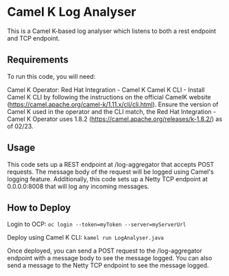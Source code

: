 # Camel K Log Analyser

This is a Camel K-based log analyser which listens to both a rest endpoint and TCP endpoint.

## Requirements
To run this code, you will need:

Camel K Operator: Red Hat Integration - Camel K
Camel K CLI - Install Camel K CLI by following the instructions on the official CamelK website (https://camel.apache.org/camel-k/1.11.x/cli/cli.html). Ensure the version of Camel K used in the operator and the CLI match, the Red Hat Integration - Camel K Operator uses 1.8.2 (https://camel.apache.org/releases/k-1.8.2/) as of 02/23.

## Usage
This code sets up a REST endpoint at /log-aggregator that accepts POST requests. The message body of the request will be logged using Camel's logging feature. Additionally, this code sets up a Netty TCP endpoint at 0.0.0.0:8008 that will log any incoming messages.

## How to Deploy

Login to OCP:
```oc login --token=myToken --server=myServerUrl```

Deploy using Camel K CLI:
```kamel run LogAnalyser.java```

Once deployed, you can send a POST request to the /log-aggregator endpoint with a message body to see the message logged. You can also send a message to the Netty TCP endpoint to see the message logged.